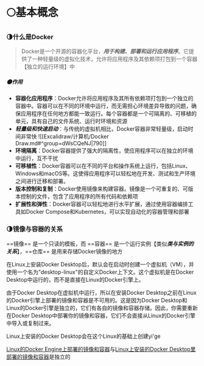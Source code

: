 # 🌕基本概念
### 🌗什么是Docker
> Docker是一个开源的容器化平台，***用于构建、部署和运行应用程序***。它提供了一种轻量级的虚拟化技术，允许将应用程序及其依赖项打包到一个容器【独立的运行环境】中
##### 🌑作用
- **容器化应用程序**：Docker允许将应用程序及其所有依赖项打包到一个独立的容器中。容器可以在不同的环境中运行，而无需担心环境差异导致的问题，确保应用程序在任何地方都能一致运行。每个容器都是一个可隔离的、可移植的单元，具有自己的文件系统、运行时环境和资源
- ***轻量级和快速启动***：与传统的虚拟机相比，Docker容器非常轻量级，启动时间非常快
	![[Excalidraw/计算机/Docker Draw.md#^group=dWsCQeNJ|790]]
- **环境隔离**：Docker容器提供了强大的隔离性，使应用程序可以在独立的环境中运行，互不干扰
- **可移植性**：Docker容器可以在不同的平台和操作系统上运行，包括Linux、Windows和macOS等。这使得应用程序可以轻松地在开发、测试和生产环境之间进行迁移和部署。
- **版本控制和复制**：Docker使用镜像来构建容器。镜像是一个可重复的、可版本控制的文件，包含了应用程序的所有代码和依赖项
- **扩展性和弹性**：Docker容器可以轻松地进行水平扩展，通过使用容器编排工具如Docker Compose和Kubernetes，可以实现自动化的容器管理和部署
### 🌗镜像与容器的关系
==镜像== 是一个只读的模板，而 ==容器== 是一个运行实例【类似***类与实例的关系***】，==仓库== 是用来存储Docker镜像的地方



在Linux上安装Docker Desktop后，默认会在启动时创建一个虚拟机（VM），并使用一个名为"desktop-linux"的自定义Docker上下文。这个虚拟机是在Docker Desktop中运行的，而不是直接在Linux的Docker引擎上。

由于Docker Desktop在虚拟机中运行，所以在安装Docker Desktop之前在Linux的Docker引擎上部署的镜像和容器是不可用的。这是因为Docker Desktop和Linux的Docker引擎是独立的，它们有各自的镜像和容器存储。因此，你需要重新在Docker Desktop中部署你的镜像和容器，它们不会直接从Linux的Docker引擎中导入或复制过来。

Linux上安装的Docker Desktop会在这个Linux的基础上创建yi'ge

<u>Linux的Docker Engine上部署的镜像和容器</u>与<u>Linux上安装的Docker Desktop里部署的镜像和容器</u>是独立的









